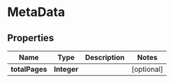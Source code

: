 
# MetaData

## Properties
Name | Type | Description | Notes
------------ | ------------- | ------------- | -------------
**totalPages** | **Integer** |  |  [optional]




